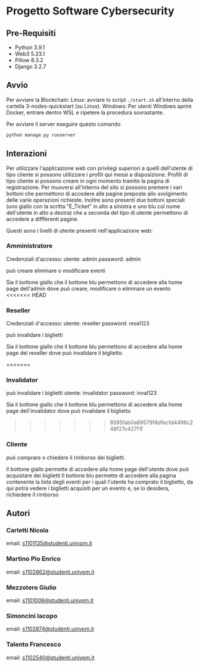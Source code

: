 # Progetto Software Cybersecurity

## Pre-Requisiti
+ Python 3.9.1
+ Web3 5.23.1
+ Pillow 8.3.2
+ Django 3.2.7


## Avvio

Per avviare la Blockchain: 
Linux: avviare lo script ```./start.sh``` all'interno della cartella 3-nodes-quickstart (su Linux).
Windows: Per utenti Windows aprire Docker, entrare dentro WSL e ripetere la procedura sovrastante.

Per avviare il server eseguire questo comando

```bash
python manage.py runserver
```

## Interazioni

Per utilizzare l'applicazione web con privilegi superiori a quelli dell'utente di tipo cliente si possono utilizzare i profili qui messi a disposizione. Profili di tipo cliente si possono creare in ogni momento tramite la pagina di registrazione.
Per muoversi all'interno del sito si possono premere i vari bottoni che permettono di accedere alle pagine preposte allo svolgimento delle varie operazioni richieste. Inoltre sono presenti due bottoni speciali (uno giallo con la scritta "E_Ticket" in alto a sinistra e uno blu col nome dell'utente in alto a destra) che a seconda del tipo di utente permettono di accedere a diffferenti pagine.

Questi sono i livelli di utente presenti nell'applicazione web:

### Amministratore 

Credenziali d'accesso:
utente: admin
password: admin

può creare eliminare o modificare eventi


Sia il bottone giallo che il bottone blu permettono di accedere alla home page dell'admin dove può creare, modificare o eliminare un evento
<<<<<<< HEAD

### Reseller

Credenziali d'accesso:
utente: reseller
password: resel123

può invalidare i biglietti


Sia il bottone giallo che il bottone blu permettono di accedere alla home page del reseller dove può invalidare il biglietto

=======
### Invalidator

può invalidare i biglietti
utente: invalidator
password: inval123

Sia il bottone giallo che il bottone blu permettono di accedere alla home page dell'invalidator dove può invalidare il biglietto
>>>>>>> 8595fab0a89579f8dfecfd4496c248f27c427f1f
### Cliente

può comprare o chiedere il rimborso dei biglietti

Il bottone giallo permette di accedere alla home page dell'utente dove può acquistare dei biglietti
Il bottone blu permette di accedere alla pagina contenente la lista degli eventi per i quali l'utente ha comprato il biglietto, da qui potrà vedere i biglietti acquisiti per un evento e, se lo desidera, richiedere il rimborso

## Autori

### Carletti Nicola  
email: s1101135@studenti.univpm.it
### Martino Pio Enrico  
email: s1102862@studenti.univpm.it
### Mezzotero Giulio  
email: s1101006@studenti.univpm.it
### Simoncini Iacopo  
email: s1102874@studenti.univpm.it
### Talento Francesco 
email: s1102540@studenti.univpm.it
